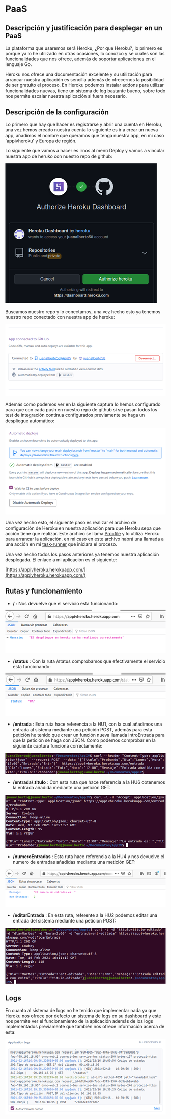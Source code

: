 # PaaS

## Descripción y justificación para desplegar en un PaaS

La plataforma que usaremos será Heroku, ¿Por que Heroku?, lo primero es porque ya lo he utilizado en otras ocasiones, lo conozco y se cuales son las funcionalidades que nos ofrece, además de soportar aplicaciones en el lenguaje Go.

Heroku nos ofrece una documentación excelente y su utilización para arrancar nuestra aplicación es sencilla además de ofrecernos la posibilidad de ser gratuito el proceso. En Heroku podemos instalar addons para utilizar funcionalidades nuevas, tiene un sistema de log bastante bueno, sobre todo nos permite escalar nuestra aplicación si fuera necesario.

## Descripción de la configuración

Lo primero que hay que hacer es registrarse y abrir una cuenta en Heroku, una vez hemos creado nuestra cuenta lo siguiente es ir a crear un nueva app, añadimos el nombre que queramos que tenga nuestra app, en mi caso 'appivheroku' y Europa de región.

Lo siguiente que vamos a hacer es irnos al menú Deploy y vamos a vincular nuestra app de heruko con nuestro repo de github:

![heroku1](../image/heroku1.png)

Buscamos nuestro repo y lo conectamos, una vez hecho esto ya tenemos nuestro repo conectado con nuestra app de heroku:

![heroku2](../image/heroku2.png)

Además como podemos ver en la siguiente captura lo hemos configurado para que con cada push en nuestro repo de github si se pasan todos los test de integración continua configurados previamente se haga un despliegue automático:

![heroku4](../image/heroku4.png)

Una vez hecho esto, el siguiente paso es realizar el archivo de configuración de Heroku en nuestra aplicación para que Heroku sepa que acción tiene que realizar. Este archivo se llama [Procfile](https://github.com/juanalberto58/AppIV/blob/master/Procfile) y lo utiliza Heroku para arrancar la aplicación, en mi caso en este archivo habrá una llamada a una acción en mi [task-runner](https://github.com/juanalberto58/AppIV/blob/master/makefile) que iniciara el proceso.

Una vez hecho todos los pasos anteriores ya tenemos nuestra aplicación desplegada. El enlace a mi aplicación es el siguiente:

[https://appivheroku.herokuapp.com/](https://appivheroku.herokuapp.com/)

## Rutas y funcionamiento

- **/** : Nos devuelve que el servicio esta funcionando:

![herokuapertura](../image/herokuapertura.png)

- **/status** :	Con la ruta /status comprobamos que efectivamente el servicio esta funcionando:

![herokustatus](../image/herokustatus.png)

- **/entrada** : Esta ruta hace referencia a la HU1, con la cual añadimos una entrada al sistema mediante una petición POST, además para esta petición he tenido que crear un función nueva llamada introEntrada para que la petición se haga con JSON. Como podemos comprobar en la siguiente captura funciona correctamente:

![herokuentrada](../image/herokuentrada.png)

- **/entrada/:titulo** : Con esta ruta que hace referencia a la HU6 obtenemos la entrada añadida mediante una petición GET:

![herokuobte](../image/herokuobte.png)

- **/numeroEntradas** : Esta ruta hace referencia a la HU4 y nos devuelve el numero de entradas añadidas mediante una metición GET: 

![herokunumentradas](../image/herokunumentradas.png)

- **/editarEntrada** : En esta ruta, referente a la HU2 podemos editar una entrada del sistema mediante una petición POST:

![herokumodificar](../image/herokumodificar.png)


## Logs

En cuanto al sistema de logs no he tenido que implementar nada ya que Heroku nos ofrece por defecto un sistema de logs en su dashboard y este nos permite ver el funcionamiento de la aplicación además de los logs implementados previamente que también nos ofrece información acerca de esta:

![heroku5](../image/heroku5.png)
